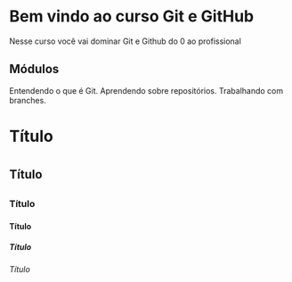 # Bem vindo ao curso Git e GitHub
Nesse curso você vai dominar Git e Github do 0 ao profissional

## Módulos
Entendendo o que é Git. Aprendendo sobre repositórios. Trabalhando com branches.

# Título <h1>
## Título <h2>
### Título <h3>
#### Título <h4>
##### Título <h5>
###### Título <h6>